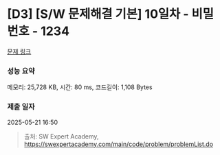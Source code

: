# [D3] [S/W 문제해결 기본] 10일차 - 비밀번호 - 1234 

[문제 링크](https://swexpertacademy.com/main/code/problem/problemDetail.do?contestProbId=AV14_DEKAJcCFAYD) 

### 성능 요약

메모리: 25,728 KB, 시간: 80 ms, 코드길이: 1,108 Bytes

### 제출 일자

2025-05-21 16:50



> 출처: SW Expert Academy, https://swexpertacademy.com/main/code/problem/problemList.do